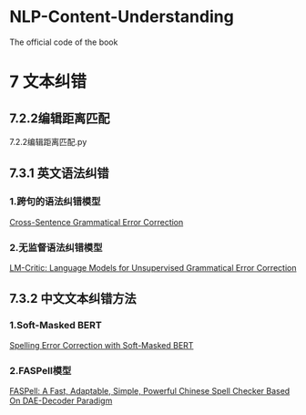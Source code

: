 # NLP-Content-Understanding
The official code of the book



# 7 文本纠错

## 7.2.2编辑距离匹配

7.2.2编辑距离匹配.py

## 7.3.1 英文语法纠错 

### 1.跨句的语法纠错模型
[Cross-Sentence Grammatical Error Correction](https://github.com/nusnlp/crosentgec)

### 2.无监督语法纠错模型
[LM-Critic: Language Models for Unsupervised Grammatical Error Correction](https://github.com/michiyasunaga/LM-Critic)

## 7.3.2 中文文本纠错方法

### 1.Soft-Masked BERT
[Spelling Error Correction with Soft-Masked BERT](https://github.com/gitabtion/BertBasedCorrectionModels)

### 2.FASPell模型
[FASPell: A Fast, Adaptable, Simple, Powerful Chinese Spell Checker Based On DAE-Decoder Paradigm](https://github.com/iqiyi/FASPell)

